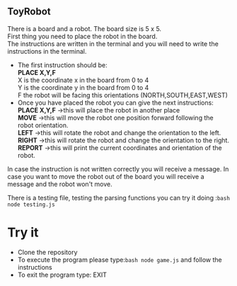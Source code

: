 ## ToyRobot

There is a board and a robot. The board size is 5 x 5.<br/>
First thing you need to place the robot in the board.<br/>
The instructions are written in the terminal and you will need to write the instructions in the terminal.<br/>
* The first instruction should be:<br/>
**PLACE X,Y,F** <br/>
X  is the coordinate x in the board from 0 to 4<br/>
Y  is the coordinate y in the board from 0 to 4<br/>
F  the robot will be facing this orientations (NORTH,SOUTH,EAST,WEST)<br/>
* Once you have placed the robot you can give the next instructions:<br/>
**PLACE X,Y,F** ->this will place the robot in another place<br/>
**MOVE**        ->this will move the robot one position forward following the robot orientation.<br/>
**LEFT**        ->this will rotate the robot and change the orientation to the left.<br/>
**RIGHT**       ->this will rotate the robot and change the orientation to the right.<br/>
**REPORT**      ->this will print the current coordinates and orientation of the robot.<br/>

In case the instruction is not written correctly you will receive a message.
In case you want to move the robot out of the board you will receive a message and the robot won't move.

There is a testing file, testing the parsing functions you can try it doing :```bash node testing.js ```

# Try it
* Clone the repository
* To execute the program please type:```bash node game.js``` and follow the instructions
* To exit the program type: EXIT
